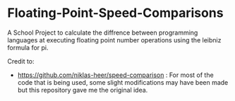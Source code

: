 # Floating-Point-Speed-Comparisons

A School Project to calculate the diffrence between programming languages at executing floating point number operations using the leibniz formula for pi. 

Credit to:

* https://github.com/niklas-heer/speed-comparison : For most of the code that is being used, some slight modifications may have been made but this repository gave me the original idea.
